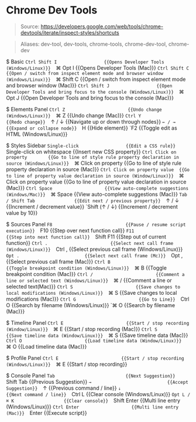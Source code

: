 # Chrome Dev Tools

> Source: https://developers.google.com/web/tools/chrome-devtools/iterate/inspect-styles/shortcuts

> Aliases: dev-tool, dev-tools, chrome-tools, chrome-dev-tool, chrome-dev

$ Basic
    `Ctrl Shift I                  {{Opens Developer Tools (Windows/Linux)}} 
    `⌘ Opt I                       {{Opens Developer Tools (Mac)}} 
    `Ctrl Shift C                  {{Open / switch from inspect element mode and browser window (Windows/Linux)}} 
    `⌘ Shift C                     {{Open / switch from inspect element mode and browser window (Mac)}} 
    `Ctrl Shift J                  {{Open Developer Tools and bring focus to the console (Windows/Linux)}} 
    `⌘ Opt J                       {{Open Developer Tools and bring focus to the console (Mac)}} 

$ Elements Panel
    `Ctrl Z                        {{Undo change (Windows/Linux)}} 
    `⌘ Z                           {{Undo change (Mac)}} 
    `Ctrl Y                        {{Redo change}} 
    `↑ / ↓                         {{Navigate up or down through nodes}} 
    `← / →                         {{Expand or collapse node}} 
    `H                             {{Hide element}} 
    `F2                            {{Toggle edit as HTML (Windows/Linux)}} 

$ Styles Sidebar
    `Single-click                  {{Edit a CSS rule}} 
    `Single-click on whitespace    {{Insert new CSS property}} 
    `Ctrl Click on property        {{Go to line of style rule property declaration in source (Windows/Linux)}} 
    `⌘ Click on property           {{Go to line of style rule property declaration in source (Mac)}} 
    `Ctrl Click on property value  {{Go to line of property value declaration in source (Window/Linux)}} 
    `⌘ Click on property value     {{Go to line of property value declaration in source (Mac)}} 
    `Ctrl Space                    {{View auto-complete suggestions (Windows/Mac)}} 
    `⌘ Space                       {{View auto-complete suggestions (Mac)}} 
    `Tab / Shift Tab               {{Edit next / previous property}} 
    `↑ / ↓                         {{Increment / decrement value}} 
    `Shift (↑ / ↓)                 {{Increment / decrement value by 10}} 

$ Sources Panel
    `F8                            {{Pause / resume script execution}} 
    `F10                           {{Step over next function call}} 
    `F11                           {{Step into next function call}} 
    `Shift F11                     {{Step out of current function}} 
    `Ctrl .                        {{Select next call frame (Windows/Linux)}} 
    `Ctrl ,                        {{Select previous call frame (Windows/Linux)}} 
    `Opt .                         {{Select next call frame (Mc)}} 
    `Opt ,                         {{Select previous call frame (Mac)}} 
    `Ctrl B                        {{Toggle breakpoint condition (Windows/Linux)}} 
    `⌘ B                           {{Toggle breakpoint condition (Mac)}} 
    `Ctrl /                        {{Comment a line or selected text (Windows/Linux)}} 
    `⌘ /                           {{Comment a line or selected text(Mac)}} 
    `Ctrl S                        {{Save changes to local modifications (Windows/Linux)}} 
    `⌘ S                           {{Save changes to local modifications (Mac)}} 
    `Ctrl G                        {{Go to Line}} 
    `Ctrl O                        {{Search by filename (Windows/Linux)}} 
    `⌘ O                           {{Search by filename (Mac)}} 

$ Timeline Panel
    `Ctrl E                        {{Start / stop recording (Window/Linux)}} 
    `⌘ E                           {{Start / stop recording (Mac)}} 
    `Ctrl S                        {{Save timeline data (Window/Linux)}} 
    `⌘ S                           {{Save timeline data (Mac)}} 
    `Ctrl O                        {{Load timeline data (Window/Linux)}} 
    `⌘ O                           {{Load timeline data (Mac)}} 

$ Profile Panel
    `Ctrl E                        {{Start / stop recording (Windows/Linux)}} 
    `⌘ E                           {{Start / stop recording}} 

$ Console Panel
    `Tab                           {{Next Suggestion}} 
    `Shift Tab                     {{Previous Suggestion}} 
    `→                             {{Accept Suggestion}} 
    `↑                             {{Previous command / line}} 
    `↓                             {{Next command / line}} 
    `Ctrl L                        {{Clear console (Windows/Linux)}} 
    `Opt L / ⌘ K                   {{Clear console}} 
    `Shift Enter                   {{Multi line entry (Windows/Linux)}} 
    `Ctrl Enter                    {{Multi line entry (Mac)}} 
    `Enter                         {{Execute script}} 

